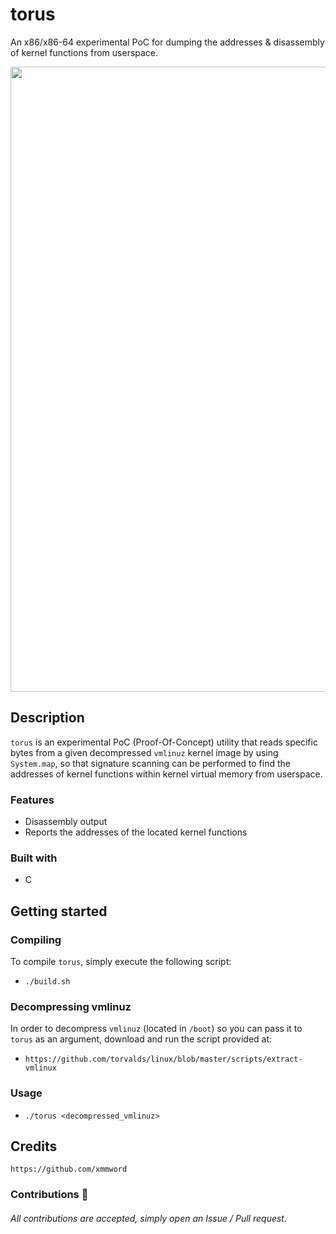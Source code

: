# torus
An x86/x86-64 experimental PoC for dumping the addresses & disassembly of kernel functions from userspace.

<div align="center">
    <img src="https://user-images.githubusercontent.com/105472509/177006259-e755f7a6-7756-4e3c-8012-98f4f71dfc9d.png" width="1000px"><br>
</div>

## Description
`torus` is an experimental PoC (Proof-Of-Concept) utility that reads specific bytes from a given decompressed `vmlinuz` kernel image by using `System.map`, so that signature scanning can be performed to find the addresses of kernel functions within kernel virtual memory from userspace.

### Features
- Disassembly output
- Reports the addresses of the located kernel functions

### Built with
- C

## Getting started
### Compiling
To compile `torus`, simply execute the following script:
- `./build.sh`

### Decompressing vmlinuz
In order to decompress `vmlinuz` (located in `/boot`) so you can pass it to `torus` as an argument, download and run the script provided at:

- `https://github.com/torvalds/linux/blob/master/scripts/extract-vmlinux`

### Usage
- `./torus <decompressed_vmlinuz>`

## Credits
```
https://github.com/xmmword
```
### Contributions 🎉
###### All contributions are accepted, simply open an Issue / Pull request.
